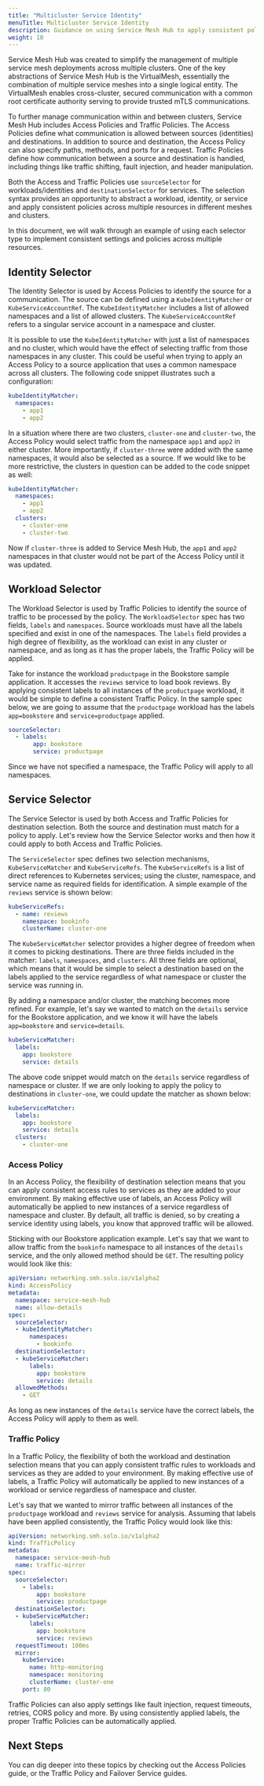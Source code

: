 ```yaml
---
title: "Multicluster Service Identity"
menuTitle: Multicluster Service Identity
description: Guidance on using Service Mesh Hub to apply consistent policies to services across clusters.
weight: 10
---
```


Service Mesh Hub was created to simplify the management of multiple service mesh deployments across multiple clusters. One of the key abstractions of Service Mesh Hub is the VirtualMesh, essentially the combination of multiple service meshes into a single logical entity. The VirtualMesh enables cross-cluster, secured communication with a common root certificate authority serving to provide trusted mTLS communications.

To further manage communication within and between clusters, Service Mesh Hub includes Access Policies and Traffic Policies. The Access Policies define what communication is allowed between sources (identities) and destinations. In addition to source and destination, the Access Policy can also specify paths, methods, and ports for a request. Traffic Policies define how communication between a source and destination is handled, including things like traffic shifting, fault injection, and header manipulation. 

Both the Access and Traffic Policies use `sourceSelector` for workloads/identities and `destinationSelector` for services. The selection syntax provides an opportunity to abstract a workload, identity, or service and apply consistent policies across multiple resources in different meshes and clusters.

In this document, we will walk through an example of using each selector type to implement consistent settings and policies across multiple resources.

## Identity Selector

The Identity Selector is used by Access Policies to identify the source for a communication. The source can be defined using a `KubeIdentityMatcher` or `KubeServiceAccountRef`. The `KubeIdentityMatcher` includes a list of allowed namespaces and a list of allowed clusters. The `KubeServiceAccountRef` refers to a singular service account in a namespace and cluster.

It is possible to use the `KubeIdentityMatcher` with just a list of namespaces and no cluster, which would have the effect of selecting traffic from those namespaces in any cluster. This could be useful when trying to apply an Access Policy to a source application that uses a common namespace across all clusters. The following code snippet illustrates such a configuration:

```yaml
kubeIdentityMatcher:
  namespaces:
    - app1
    - app2
```

In a situation where there are two clusters, `cluster-one` and `cluster-two`, the Access Policy would select traffic from the namespace `app1` and `app2` in either cluster. More importantly, if `cluster-three` were added with the same namespaces, it would also be selected as a source. If we would like to be more restrictive, the clusters in question can be added to the code snippet as well:

```yaml
kubeIdentityMatcher:
  namespaces:
    - app1
    - app2
  clusters:
    - cluster-one
    - cluster-two
```

Now if `cluster-three` is added to Service Mesh Hub, the `app1` and `app2` namespaces in that cluster would not be part of the Access Policy until it was updated.

## Workload Selector

The Workload Selector is used by Traffic Policies to identify the source of traffic to be processed by the policy. The `WorkloadSelector` spec has two fields, `labels` and `namespaces`. Source workloads must have all the labels specified and exist in one of the namespaces. The `labels` field provides a high degree of flexibility, as the workload can exist in any cluster or namespace, and as long as it has the proper labels, the Traffic Policy will be applied.

Take for instance the workload `productpage` in the Bookstore sample application. It accesses the `reviews` service to load book reviews. By applying consistent labels to all instances of the `productpage` workload, it would be simple to define a consistent Traffic Policy. In the sample spec below, we are going to assume that the `productpage` workload has the labels `app=bookstore` and `service=productpage` applied.

```yaml
sourceSelector:
  - labels:
       app: bookstore
       service: productpage
```

Since we have not specified a namespace, the Traffic Policy will apply to all namespaces.

## Service Selector

The Service Selector is used by both Access and Traffic Policies for destination selection. Both the source and destination must match for a policy to apply. Let's review how the Service Selector works and then how it could apply to both Access and Traffic Policies.

The `ServiceSelector` spec defines two selection mechanisms, `KubeServiceMatcher` and `KubeServiceRefs`. The `KubeServiceRefs` is a list of direct references to Kubernetes services; using the cluster, namespace, and service name as required fields for identification. A simple example of the `reviews` service is shown below:

```yaml
kubeServiceRefs:
  - name: reviews
    namespace: bookinfo
    clusterName: cluster-one
```

The `KubeServiceMatcher` selector provides a higher degree of freedom when it comes to picking destinations. There are three fields included in the matcher: `labels`, `namespaces`, and `clusters`. All three fields are optional, which means that it would be simple to select a destination based on the labels applied to the service regardless of what namespace or cluster the service was running in. 

By adding a namespace and/or cluster, the matching becomes more refined. For example, let's say we wanted to match on the `details` service for the Bookstore application, and we know it will have the labels `app=bookstore` and `service=details`.

```yaml
kubeServiceMatcher:
  labels:
    app: bookstore
    service: details
```

The above code snippet would match on the `details` service regardless of namespace or cluster. If we are only looking to apply the policy to destinations in `cluster-one`, we could update the matcher as shown below:

```yaml
kubeServiceMatcher:
  labels:
    app: bookstore
    service: details
  clusters:
    - cluster-one
```

### Access Policy

In an Access Policy, the flexibility of destination selection means that you can apply consistent access rules to services as they are added to your environment. By making effective use of labels, an Access Policy will automatically be applied to new instances of a service regardless of namespace and cluster. By default, all traffic is denied, so by creating a service identity using labels, you know that approved traffic will be allowed.

Sticking with our Bookstore application example. Let's say that we want to allow traffic from the `bookinfo` namespace to all instances of the `details` service, and the only allowed method should be `GET`. The resulting policy would look like this:

```yaml
apiVersion: networking.smh.solo.io/v1alpha2
kind: AccessPolicy
metadata:
  namespace: service-mesh-hub
  name: allow-details
spec:
  sourceSelector:
  - kubeIdentityMatcher:
      namespaces:
        - bookinfo
  destinationSelector:
  - kubeServiceMatcher:
      labels:
        app: bookstore
        service: details
  allowedMethods:
    - GET
```

As long as new instances of the `details` service have the correct labels, the Access Policy will apply to them as well.

### Traffic Policy

In a Traffic Policy, the flexibility of both the workload and destination selection means that you can apply consistent traffic rules to workloads and services as they are added to your environment. By making effective use of labels, a Traffic Policy will automatically be applied to new instances of a workload or service regardless of namespace and cluster.

Let's say that we wanted to mirror traffic between all instances of the `productpage` workload and `reviews` service for analysis. Assuming that labels have been applied consistently, the Traffic Policy would look like this:

```yaml
apiVersion: networking.smh.solo.io/v1alpha2
kind: TrafficPolicy
metadata:
  namespace: service-mesh-hub
  name: traffic-mirror
spec:
  sourceSelector:
    - labels:
        app: bookstore
        service: productpage
  destinationSelector:
  - kubeServiceMatcher:
      labels:
        app: bookstore
        service: reviews
  requestTimeout: 100ms
  mirror:
    kubeService:
      name: http-monitoring
      namespace: monitoring
      clusterName: cluster-one
    port: 80
```

Traffic Policies can also apply settings like fault injection, request timeouts, retries, CORS policy and more. By using consistently applied labels, the proper Traffic Policies can be automatically applied.

## Next Steps

You can dig deeper into these topics by checking out the Access Policies guide, or the Traffic Policy and Failover Service guides.
